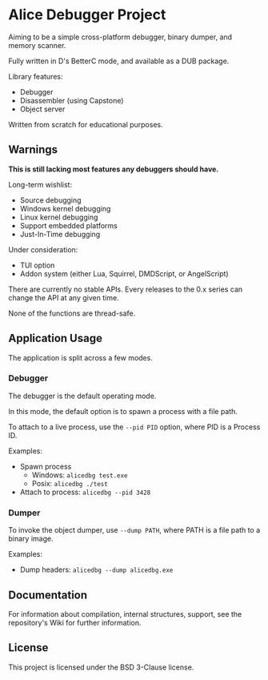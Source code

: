 # Alice Debugger Project

Aiming to be a simple cross-platform debugger, binary dumper, and memory
scanner.

Fully written in D's BetterC mode, and available as a DUB package.

Library features:
- Debugger
- Disassembler (using Capstone)
- Object server

Written from scratch for educational purposes.

## Warnings

**This is still lacking most features any debuggers should have.**

Long-term wishlist:
- Source debugging
- Windows kernel debugging
- Linux kernel debugging
- Support embedded platforms
- Just-In-Time debugging

Under consideration:
- TUI option
- Addon system (either Lua, Squirrel, DMDScript, or AngelScript)

There are currently no stable APIs. Every releases to the 0.x series can change
the API at any given time.

None of the functions are thread-safe.

## Application Usage

The application is split across a few modes.

### Debugger

The debugger is the default operating mode.

In this mode, the default option is to spawn a process with a file path.

To attach to a live process, use the `--pid PID` option, where PID is a
Process ID.

Examples:
- Spawn process
  - Windows: `alicedbg test.exe`
  - Posix: `alicedbg ./test`
- Attach to process: `alicedbg --pid 3428`

### Dumper

To invoke the object dumper, use `--dump PATH`, where PATH is a file path to a
binary image.

Examples:
- Dump headers: `alicedbg --dump alicedbg.exe`

## Documentation

For information about compilation, internal structures, support,
see the repository's Wiki for further information.

## License

This project is licensed under the BSD 3-Clause license.